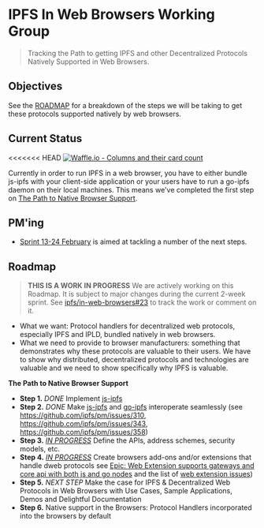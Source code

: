 # IPFS In Web Browsers Working Group

> Tracking the Path to getting IPFS and other Decentralized Protocols Natively Supported in Web Browsers.

## Objectives

See the [ROADMAP](#ROADMAP) for a breakdown of the steps we will be taking to get these protocols supported natively by web browsers.

## Current Status

<<<<<<< HEAD
[![Waffle.io - Columns and their card count](https://badge.waffle.io/ipfs/in-web-browsers.svg?columns=all)](https://waffle.io/ipfs/in-web-browsers)

Currently in order to run IPFS in a web browser, you have to either bundle js-ipfs with your client-side application or your users have to run a go-ipfs daemon on their local machines. This means we've completed the first step on [The Path to Native Browser Support](ROADMAP.md#the-path-to-native-browser-support).

## PM'ing

- [Sprint 13-24 February](https://github.com/ipfs/pm/issues/351) is aimed at tackling a number of the next steps.

## Roadmap

> **THIS IS A WORK IN PROGRESS** We are actively working on this Roadmap. It is subject to major changes during the current 2-week sprint. See [ipfs/in-web-browsers#23](https://github.com/ipfs/in-web-browsers/issues/23) to track the work or comment on it.

- What we want: Protocol handlers for decentralized web protocols, especially IPFS and IPLD, bundled natively in web browsers.
- What we need to provide to browser manufacturers: something that demonstrates why these protocols are valuable to their users. We have to show why distributed, decentralized protocols and technologies are valuable and we need to show specifically why IPFS is valuable.

**The Path to Native Browser Support**
- **Step 1.** *DONE* Implement [js-ipfs](https://github.com/ipfs/js-ipfs)
- **Step 2.** *DONE* Make [js-ipfs](https://github.com/ipfs/js-ipfs) and [go-ipfs](https://github.com/ipfs/go-ipfs) interoperate seamlessly (see https://github.com/ipfs/pm/issues/310, https://github.com/ipfs/pm/issues/343, https://github.com/ipfs/pm/issues/358)
-  **Step 3.** *[IN PROGRESS](https://github.com/ipfs/in-web-browsers/milestone/1)* Define the APIs, address schemes, security models, etc.
- **Step 4.** *[IN PROGRESS](https://github.com/ipfs/in-web-browsers/milestone/1)* Create browsers add-ons and/or extensions that handle dweb protocols see [Epic: Web Extension supports gateways and core api with both js and go nodes](https://github.com/ipfs/in-web-browsers/issues/39) and the list of [web extension issues](https://github.com/ipfs/in-web-browsers/labels/web%20extension))
- **Step 5.** *NEXT STEP* Make the case for IPFS & Decentralized Web Protocols in Web Browsers with Use Cases, Sample Applications, Demos and Delightful Documentation
- **Step 6.** Native support in the Browsers: Protocol Handlers incorporated into the browsers by default
